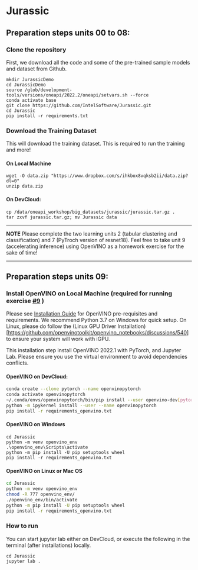 # Jurassic

## Preparation steps units 00 to 08:

### Clone the repository
First, we download all the code and some of the pre-trained sample models and dataset from Github. 
```
mkdir JurassicDemo
cd JurassicDemo
source /glob/development-tools/versions/oneapi/2022.2/oneapi/setvars.sh --force
conda activate base
git clone https://github.com/IntelSoftware/Jurassic.git
cd Jurassic
pip install -r requirements.txt
```

### Download the Training Dataset
This will download the training dataset. This is required to run the training and more! 

#### On Local Machine 
```
wget -O data.zip "https://www.dropbox.com/s/ihkbox8vqksb2ii/data.zip?dl=0"
unzip data.zip
```
#### On DevCloud:   
```
cp /data/oneapi_workshop/big_datasets/jurassic/jurassic.tar.gz .
tar zxvf jurassic.tar.gz; mv Jurassic data
```
___
**NOTE**
Please complete the two learning units 2 (tabular clustering and classification) and 7 (PyTroch version of resnet18). Feel free to take unit 9 (accelerating inference) using OpenVINO as a homework exercise for the sake of time!
___

## Preparation steps units 09:

### Install OpenVINO on Local Machine (required for running exercise [#9](https://github.com/IntelSoftware/Jurassic/blob/main/09_Dino_bone_find_OpenVINO.ipynb) )
Please see [Installation Guide](https://github.com/openvinotoolkit/openvino_notebooks#-installation-guide) for OpenVINO 
pre-requisites and requirements. We recommend Python 3.7 on Windows for quick setup. On Linux, please do follow the (Linux GPU Driver Installation)[https://github.com/openvinotoolkit/openvino_notebooks/discussions/540] to ensure your system will work with iGPU. 

This installation step install OpenVINO 2022.1 with PyTorch, and Jupyter Lab. Please ensure you use the virtual environment to avoid dependencies conflicts. 

#### OpenVINO on DevCloud:   
```bash
conda create --clone pytorch --name openvinopytorch
conda activate openvinopytorch
~/.conda/envs/openvinopytorch/bin/pip install --user openvino-dev[pytorch]
python -m ipykernel install --user --name openvinopytorch
pip install -r requirements_openvino.txt
```

#### OpenVINO on  Windows
```
cd Jurassic
python -m venv openvino_env
.\openvino_env\Scripts\activate
python -m pip install -U pip setuptools wheel
pip install -r requirements_openvino.txt
```



#### OpenVINO on  Linux or Mac OS 
```bash
cd Jurassic
python -m venv openvino_env
chmod -R 777 openvino_env/
./openvino_env/bin/activate
python -m pip install -U pip setuptools wheel
pip install -r requirements_openvino.txt
```

### How to run
You can start jupyter lab either on DevCloud, or execute the following in the terminal (after installations) locally.

```
cd Jurassic
jupyter lab .
```
